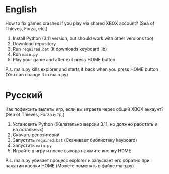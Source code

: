 # English
How to fix games crashes if you play via shared XBOX account? (Sea of Thieves, Forza, etc.)
1. Install Python (3.11 version, but should work with other versions too)
2. Download repository
3. Run `required.bat` (It downloads keyboard lib)
4. Run `main.py`
5. Play your game and after exit press HOME button

P.s. main.py kills explorer and starts it back when you press HOME button (You can change it in main.py)
# Русский
Как пофиксить вылеты игр, если вы играете через общий XBOX аккаунт? (Sea of Thieves, Forza и тд.)
1. Установить Python (Желательно версии 3.11, но должно работать и на остальных)
2. Скачать репозиторий
3. Запустить `required.bat` (Скачивает библиотеку keyboard)
4. Запустить `main.py`
5. Играйте в игру и после выхода нажмите кнопку HOME

P.s. main.py убивает процесс explorer и запускает его обратно при нажатии кнопки HOME (Можете поменять в файле main.py)
